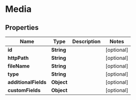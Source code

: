 

# Media

## Properties

Name | Type | Description | Notes
------------ | ------------- | ------------- | -------------
**id** | **String** |  |  [optional]
**httpPath** | **String** |  |  [optional]
**fileName** | **String** |  |  [optional]
**type** | **String** |  |  [optional]
**additionalFields** | **Object** |  |  [optional]
**customFields** | **Object** |  |  [optional]




